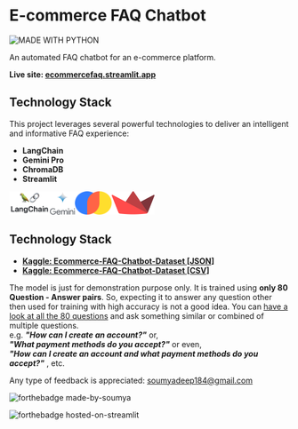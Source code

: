 # E-commerce FAQ Chatbot

![MADE WITH PYTHON](https://img.shields.io/badge/MADE_WITH-PYTHON-blue)

An automated FAQ chatbot for an e-commerce platform.

**Live site: [ecommercefaq.streamlit.app](https://ecommercefaq.streamlit.app)**

##  Technology Stack

This project leverages several powerful technologies to deliver an intelligent and informative FAQ experience:

* **LangChain**
* **Gemini Pro**
* **ChromaDB**
* **Streamlit**


<img align="left" src="https://github.com/imsoumya18/imsoumya18/blob/main/assets/langchain.png"  alt="LangChain"  height="42px">
<img align="left" src="https://github.com/imsoumya18/imsoumya18/blob/main/assets/gemini.png"  alt="Gemini"  height="42px">
<img align="left" src="https://github.com/imsoumya18/imsoumya18/blob/main/assets/chromadb.png"  alt="ChromaDB"  height="42px">
<img src="https://github.com/imsoumya18/imsoumya18/blob/main/assets/streamlit.png"  alt="Streamlit"  height="42px">

##  Technology Stack
* **[Kaggle: Ecommerce-FAQ-Chatbot-Dataset [JSON]](https://www.kaggle.com/datasets/saadmakhdoom/ecommerce-faq-chatbot-dataset)**
* **[Kaggle: Ecommerce-FAQ-Chatbot-Dataset [CSV]](https://github.com/imsoumya18/E-commerce_FAQ/blob/main/Ecommerce_FAQs.csv)**

The model is just for demonstration purpose only. It is trained using **only 80 Question - Answer pairs**. So, expecting it to answer any question other then used for training with high accuracy is not a good idea. You can [have a look at all the 80 questions](https://github.com/imsoumya18/E-commerce_FAQ/blob/main/Ecommerce_FAQs.csv) and ask something similar or combined of multiple questions.
<br>
e.g. ***"How can I create an account?"*** or,
<br>
***"What payment methods do you accept?"*** or even,
<br>
***"How can I create an account and what payment methods do you accept?"*** , etc.

Any type of feedback is appreciated: soumyadeep184@gmail.com

![forthebadge made-by-soumya](https://img.shields.io/badge/CREATED_BY-SOUMYA-blue)

![forthebadge hosted-on-streamlit](https://img.shields.io/badge/HOSTED_ON-STREAMLIT-red)
